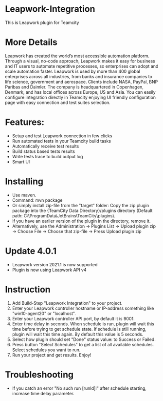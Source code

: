 # Leapwork-Integration
This is Leapwork plugin for Teamcity

# More Details
Leapwork has created the world’s most accessible automation platform. Through a visual, no-code approach, Leapwork makes it easy for business and IT users to automate repetitive processes, so enterprises can adopt and scale automation faster. Leapwork is used by more than 400 global enterprises across all industries, from banks and insurance companies to life science, government and aerospace. Clients include NASA, PayPal, BNP Paribas and Daimler. The company is headquartered in Copenhagen, Denmark, and has local offices across Europe, US and Asia. You can easily configure integration directly in Teamcity enjoying UI friendly configuration page with easy connection and test suites selection.

# Features:
 - Setup and test Leapwork connection in few clicks
 - Run automated tests in your Teamcity build tasks
 - Automatically receive test results
 - Build status based tests results
 - Write tests trace to build output log
 - Smart UI
 
# Installing
- Use maven.
- Command: mvn package 
- Or simply install zip-file from the "target" folder: Copy the zip plugin package into the {TeamCity Data Directory}/plugins directory (Default path: C:\ProgramData\JetBrains\TeamCity\plugins). 
- If you have an earlier version of the plugin in the directory, remove it.
- Alternatively, use the Administration -> Plugins List -> Upload plugin zip -> Choose File -> Choose that zip-file -> Press Upload plugin zip

# Update 4.0.1
- Leapwork version 2021.1 is now supported
- Plugin is now using Leapwork API v4

# Instruction
1. Add Build-Step "Leapwork Integration" to your project.
2. Enter your Leapwork controller hostname or IP-address something like "win10-agent20" or "localhost".
3. Enter your Leapwork controller API port, by default it is 9001.
4. Enter time delay in seconds. When schedule is run, plugin will wait this time before trying to get schedule state. If schedule is still running, plugin will wait this time again. By default this value is 5 seconds.
5. Select how plugin should set "Done" status value: to Success or Failed.
6. Press button "Select Schedules" to get a list of all available schedules. Select schedules you want to run.
7. Run your project and get results. Enjoy!

# Troubleshooting
- If you catch an error "No such run [runId]!" after schedule starting, increase time delay parameter.
